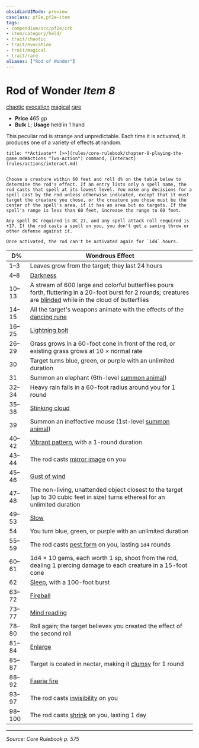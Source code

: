 ```yaml
---
obsidianUIMode: preview
cssclass: pf2e,pf2e-item
tags:
- compendium/src/pf2e/crb
- item/category/held/
- trait/chaotic
- trait/evocation
- trait/magical
- trait/rare
aliases: ["Rod of Wonder"]
---
```

# Rod of Wonder *Item 8*  
[chaotic](chaotic.md "Chaotic Alignment Trait")  [evocation](evocation.md "Evocation School Trait")  [magical](magical.md "Magical Item Trait")  [rare](rare.md "Rare Rarity Trait")  

- **Price** 465 gp
- **Bulk** L; **Usage** held in 1 hand

This peculiar rod is strange and unpredictable. Each time it is activated, it produces one of a variety of effects at random.

```ad-embed-ability
title: **Activate** [>>](rules/core-rulebook/chapter-9-playing-the-game.md#Actions "Two-Action") command, [Interact](rules/actions/interact.md)


Choose a creature within 60 feet and roll d% on the table below to determine the rod's effect. If an entry lists only a spell name, the rod casts that spell at its lowest level. You make any decisions for a spell cast by the rod unless otherwise indicated, except that it must target the creature you chose, or the creature you chose must be the center of the spell's area, if it has an area but no targets. If the spell's range is less than 60 feet, increase the range to 60 feet.

Any spell DC required is DC 27, and any spell attack roll required is +17. If the rod casts a spell on you, you don't get a saving throw or other defense against it.

Once activated, the rod can't be activated again for `1d4` hours.
```

| D% | Wondrous Effect |
|----|-----------------|
| 1–3 | Leaves grow from the target; they last 24 hours |
| 4–8 | [Darkness](Reference/Compendium/Spells/darkness.md) |
| 10–13 | A stream of 600 large and colorful butterflies pours forth, fluttering in a 20-foot burst for 2 rounds; creatures are [blinded](conditions.md#Blinded) while in the cloud of butterflies |
| 14–15 | All the target's weapons animate with the effects of the [dancing rune](dancing.md) |
| 16–25 | [Lightning bolt](lightning-bolt.md) |
| 26–29 | Grass grows in a 60-foot cone in front of the rod, or existing grass grows at 10 × normal rate |
| 30 | Target turns blue, green, or purple with an unlimited duration |
| 31 | Summon an elephant (6th-level [summon animal](summon-animal.md)) |
| 32–34 | Heavy rain falls in a 60-foot radius around you for 1 round |
| 35–38 | [Stinking cloud](stinking-cloud.md) |
| 39 | Summon an ineffective mouse (1st-level [summon animal](summon-animal.md)) |
| 40–42 | [Vibrant pattern](vibrant-pattern.md), with a 1-round duration |
| 43–44 | The rod casts [mirror image](mirror-image.md) on you |
| 45–46 | [Gust of wind](gust-of-wind.md) |
| 47–48 | The non-living, unattended object closest to the target (up to 30 cubic feet in size) turns ethereal for an unlimited duration |
| 49–53 | [Slow](slow.md) |
| 54 | You turn blue, green, or purple with an unlimited duration |
| 55–59 | The rod casts [pest form](pest-form.md) on you, lasting `1d4` rounds |
| 60–61 | 1d4 × 10 gems, each worth 1 sp, shoot from the rod, dealing 1 piercing damage to each creature in a 15-foot cone |
| 62 | [Sleep](Reference/Compendium/Spells/sleep.md), with a 100-foot burst |
| 63–72 | [Fireball](fireball.md) |
| 73–77 | [Mind reading](mind-reading.md) |
| 78–80 | Roll again; the target believes you created the effect of the second roll |
| 81–84 | [Enlarge](enlarge.md) |
| 85–87 | Target is coated in nectar, making it [clumsy](conditions.md#Clumsy) for 1 round |
| 88–92 | [Faerie fire](faerie-fire.md) |
| 93–97 | The rod casts [invisibility](Reference/Compendium/Spells/invisibility.md) on you |
| 98–100 | The rod casts [shrink](shrink.md) on you, lasting 1 day |



---
*Source: Core Rulebook p. 575*